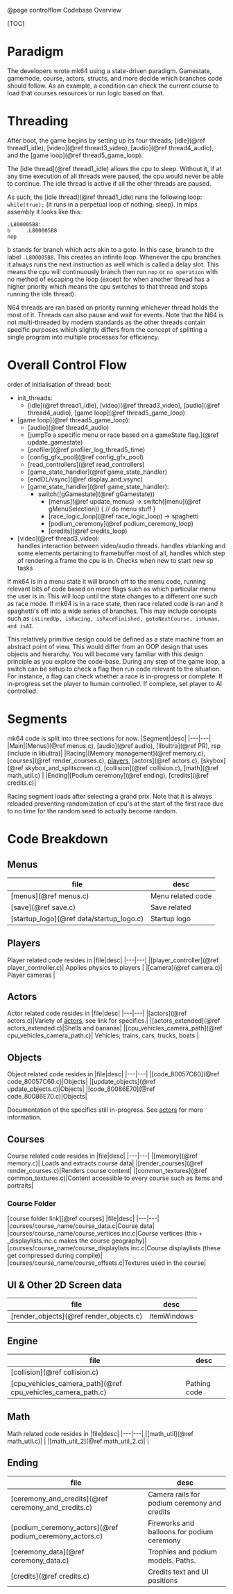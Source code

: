@page controlflow Codebase Overview

[TOC]

# Paradigm

The developers wrote mk64 using a state-driven paradigm. Gamestate, gamemode, course, actors, structs, and more decide which branches code should follow. As an example, a condition can check the current course to load that courses resources or run logic based on that.

# Threading

After boot, the game begins by setting up its four threads; [idle](@ref thread1_idle), [video](@ref thread3_video), [audio](@ref thread4_audio), and the [game loop](@ref thread5_game_loop).

The [idle thread](@ref thread1_idle) allows the cpu to sleep. Without it, if at any time execution of all threads were paused, the cpu would never be able to continue. The idle thread is active if all the other threads are paused.

As such, the [idle thread](@ref thread1_idle) runs the following loop: `while(true);` (it runs in a perpetual loop of nothing; sleep). In mips assembly it looks like this:

```
.L800005B8:
b     .L800005B8
nop
```

b stands for branch which acts akin to a goto. In this case, branch to the label `.L800005B8`. This creates an infinite loop. Whenever the cpu branches it always runs the next instruction as well which is called a delay slot. This means the cpu will continuously branch then run `nop` or `no operation` with no method of escaping the loop (except for when another thread has a higher priority which means the cpu switches to that thread and stops running the idle thread).

N64 threads are ran based on priority running whichever thread holds the most of it. Threads can also pause and wait for events. Note that the N64 is not multi-threaded by modern standards as the other threads contain specific purposes which slightly differs from the concept of splitting a single program into multiple processes for efficiency.

# Overall Control Flow

order of initialisation of thread:
boot:

- init_threads:<br />
  - [idle](@ref thread1_idle), [video](@ref thread3_video), [audio](@ref thread4_audio), [game loop](@ref thread5_game_loop)<br />
- [game loop](@ref thread5_game_loop):<br />
  - [audio](@ref thread4_audio)<br />
  - [jumpTo a specific menu or race based on a gameState flag.](@ref update_gamestate)<br />
  - [profiler](@ref profiler_log_thread5_time)<br />
  - [config_gfx_pool](@ref config_gfx_pool)<br />
  - [read_controllers](@ref read_controllers)<br />
  - [game_state_handler](@ref game_state_handler)<br />
  - [endDL/vsync](@ref display_and_vsync)<br />
  - [game_state_handler](@ref game_state_handler):<br />
    - switch([gGamestate](@ref gGamestate))<br />
      - [menus](@ref update_menus) -> switch([menu](@ref gMenuSelection)) { // do menu stuff }<br />
      - [race_logic_loop](@ref race_logic_loop) -> spaghetti<br />
      - [podium_ceremony](@ref podium_ceremony_loop)<br />
      - [credits](@ref credits_loop)<br />
- [video](@ref thread3_video):<br />
  handles interaction between video/audio threads.
  handles vblanking and some elements pertaining to framebuffer
  most of all, handles which step of rendering a frame the cpu is in.
  Checks when new to start new sp tasks

If mk64 is in a menu state it will branch off to the menu code, running relevant bits of code based on more flags such as which particular menu the user is in. This will loop until the state changes to a different one such as race mode. If mk64 is in a race state, then race related code is ran and it spaghetti's off into a wide series of branches. This may include concepts such as `isLinedUp, isRacing, isRaceFinished, gotoNextCourse, isHuman, and isAI`.

This relatively primitive design could be defined as a state machine from an abstract point of view. This would differ from an OOP design that uses objects and hierarchy. You will become very familiar with this design principle as you explore the code-base. During any step of the game loop, a switch can be setup to check a flag then run code relevant to the situation. For instance, a flag can check whether a race is in-progress or complete. If in-progress set the player to human controlled. If complete, set player to AI controlled.

# Segments

mk64 code is split into three sections for now.
|Segment|desc|
|---|---|
|Main|[Menus](@ref menus.c), [audio](@ref audio), [libultra](@ref PR), rsp (include in libultra)|
|Racing|[Memory management](@ref memory.c), [courses](@ref render_courses.c), [players](player_controller.c), [actors](@ref actors.c), [skybox](@ref skybox_and_splitscreen.c), [collision](@ref collision.c), [math](@ref math_util.c) |
|Ending|[Podium ceremony](@ref ending), [credits](@ref credits.c)|

Racing segment loads after selecting a grand prix. Note that it is always reloaded preventing randomization of cpu's at the start of the first race due to no time for the random seed to actually become random.

# Code Breakdown

## Menus

| file                                     | desc              |
| ---------------------------------------- | ----------------- |
| [menus](@ref menus.c)                    | Menu related code |
| [save](@ref save.c)                      | Save related      |
| [startup_logo](@ref data/startup_logo.c) | Startup logo      |

## Players

Player related code resides in
|file|desc|
|---|---|
|[player_controller](@ref player_controller.c)| Applies physics to players |
|[camera](@ref camera.c)| Player cameras |

## Actors

Actor related code resides in
|file|desc|
|---|---|
|[actors](@ref actors.c)|Variety of [actors](actorsmenu.html), see link for specifics.|
|[actors_extended](@ref actors_extended.c)|Shells and bananas|
|[cpu_vehicles_camera_path](@ref cpu_vehicles_camera_path.c)| Vehicles; trains, cars, trucks, boats |

## Objects

Object related code resides in
|file|desc|
|---|---|
|[code_80057C60](@ref code_80057C60.c)|Objects|
|[update_objects](@ref update_objects.c)|Objects|
|[code_80086E70](@ref code_80086E70.c)|Objects|

Documentation of the specifics still in-progress. See [actors](actorsmenu.html) for more information.

## Courses

Course related code resides in
|file|desc|
|---|---|
|[memory](@ref memory.c)| Loads and extracts course data|
|[render_courses](@ref render_courses.c)|Renders course content|
|[common_textures](@ref common_textures.c)|Content accessible to every course such as items and portraits|

### Course Folder

[course folder link][@ref courses]
|file|desc|
|---|---|
|courses/course_name/course_data.c|Course data|
|courses/course_name/course_vertices.inc.c|Course vertices (this + \_displaylists.inc.c makes the course geography)|
|courses/course_name/course_displaylists.inc.c|Course displaylists (these get compressed during compile)|
|courses/course_name/course_offsets.c|Textures used in the course|

## UI & Other 2D Screen data

| file                                    | desc        |
| --------------------------------------- | ----------- |
| [render_objects](@ref render_objects.c) | ItemWindows |

## Engine

| file                                                        | desc         |
| ----------------------------------------------------------- | ------------ |
| [collision](@ref collision.c)                               |              |
| [cpu_vehicles_camera_path](@ref cpu_vehicles_camera_path.c) | Pathing code |

## Math

Math related code resides in
|file|desc|
|---|---|
|[math_util](@ref math_util.c)| |
|[math_util_2](@ref math_util_2.c)| |

## Ending

| file                                                    | desc                                         |
| ------------------------------------------------------- | -------------------------------------------- |
| [ceremony_and_credits](@ref ceremony_and_credits.c)     | Camera rails for podium ceremony and credits |
| [podium_ceremony_actors](@ref podium_ceremony_actors.c) | Fireworks and balloons for podium ceremony   |
| [ceremony_data](@ref ceremony_data.c)                   | Trophies and podium models. Paths.           |
| [credits](@ref credits.c)                               | Credits text and UI positions                |
